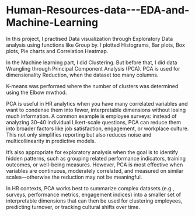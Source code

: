 # Human-Resources-data---EDA-and-Machine-Learning

In this project, I practised Data visualization through Exploratory Data analysis using functions like Group by. I plotted Histograms, Bar plots, Box plots, Pie charts and Correlation Heatmap.

In the Machine learning part, I did Clustering. But before that, I did data Wrangling through Principal Component Analysis (PCA). PCA is used for dimensionality Reduction, when  the dataset too many columns.

K-means was performed where the number of clusters was determined using the Elbow mwthod.

PCA is useful in HR analytics when you have many correlated variables and want to condense them into fewer, interpretable dimensions without losing much information. A common example is employee surveys: instead of analyzing 30–40 individual Likert-scale questions, PCA can reduce them into broader factors like job satisfaction, engagement, or workplace culture. This not only simplifies reporting but also reduces noise and multicollinearity in predictive models.

It’s also appropriate for exploratory analysis when the goal is to identify hidden patterns, such as grouping related performance indicators, training outcomes, or well-being measures. However, PCA is most effective when variables are continuous, moderately correlated, and measured on similar scales—otherwise the reduction may not be meaningful.

In HR contexts, PCA works best to summarize complex datasets (e.g., surveys, performance metrics, engagement indices) into a smaller set of interpretable dimensions that can then be used for clustering employees, predicting turnover, or tracking cultural shifts over time.
